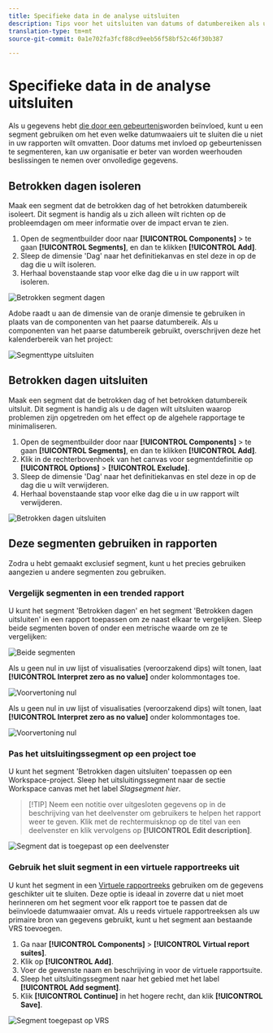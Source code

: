 ```yaml
---
title: Specifieke data in de analyse uitsluiten
description: Tips voor het uitsluiten van datums of datumbereiken als u deze niet wilt opnemen in rapporten.
translation-type: tm+mt
source-git-commit: 0a1e702fa3fcf88cd9eeb56f58bf52c46f30b387

---
```



# Specifieke data in de analyse uitsluiten

Als u gegevens hebt [die door een gebeurtenis](overview.md)worden beïnvloed, kunt u een segment gebruiken om het even welke datumwaaiers uit te sluiten die u niet in uw rapporten wilt omvatten. Door datums met invloed op gebeurtenissen te segmenteren, kan uw organisatie er beter van worden weerhouden beslissingen te nemen over onvolledige gegevens.

## Betrokken dagen isoleren

Maak een segment dat de betrokken dag of het betrokken datumbereik isoleert. Dit segment is handig als u zich alleen wilt richten op de probleemdagen om meer informatie over de impact ervan te zien.

1. Open de segmentbuilder door naar **[!UICONTROL Components]** > te gaan **[!UICONTROL Segments]**, en dan te klikken **[!UICONTROL Add]**.
2. Sleep de dimensie &#39;Dag&#39; naar het definitiekanvas en stel deze in op de dag die u wilt isoleren.
3. Herhaal bovenstaande stap voor elke dag die u in uw rapport wilt isoleren.

![Betrokken segment dagen](assets/affected_days.jpg)

Adobe raadt u aan de dimensie van de oranje dimensie te gebruiken in plaats van de componenten van het paarse datumbereik. Als u componenten van het paarse datumbereik gebruikt, overschrijven deze het kalenderbereik van het project:

![Segmenttype uitsluiten](assets/exclude_segment_day_type.jpg)

## Betrokken dagen uitsluiten

Maak een segment dat de betrokken dag of het betrokken datumbereik uitsluit. Dit segment is handig als u de dagen wilt uitsluiten waarop problemen zijn opgetreden om het effect op de algehele rapportage te minimaliseren.

1. Open de segmentbuilder door naar **[!UICONTROL Components]** > te gaan **[!UICONTROL Segments]**, en dan te klikken **[!UICONTROL Add]**.
2. Klik in de rechterbovenhoek van het canvas voor segmentdefinitie op **[!UICONTROL Options]** > **[!UICONTROL Exclude]**.
3. Sleep de dimensie &#39;Dag&#39; naar het definitiekanvas en stel deze in op de dag die u wilt verwijderen.
4. Herhaal bovenstaande stap voor elke dag die u in uw rapport wilt verwijderen.

![Betrokken dagen uitsluiten](assets/exclude_affected_days.jpg)

## Deze segmenten gebruiken in rapporten

Zodra u hebt gemaakt exclusief segment, kunt u het precies gebruiken aangezien u andere segmenten zou gebruiken.

### Vergelijk segmenten in een trended rapport

U kunt het segment &#39;Betrokken dagen&#39; en het segment &#39;Betrokken dagen uitsluiten&#39; in een rapport toepassen om ze naast elkaar te vergelijken. Sleep beide segmenten boven of onder een metrische waarde om ze te vergelijken:

![Beide segmenten](assets/affected_and_exclude.png)

Als u geen nul in uw lijst of visualisaties (veroorzakend dips) wilt tonen, laat **[!UICONTROL Interpret zero as no value]** onder kolommontages toe.

![Voorvertoning nul](assets/interpret_zero.png)

Als u geen nul in uw lijst of visualisaties (veroorzakend dips) wilt tonen, laat **[!UICONTROL Interpret zero as no value]** onder kolommontages toe.

![Voorvertoning nul](../assets/interpret_zero.png)

### Pas het uitsluitingssegment op een project toe

U kunt het segment &#39;Betrokken dagen uitsluiten&#39; toepassen op een Workspace-project. Sleep het uitsluitingssegment naar de sectie Workspace canvas met het label *Slagsegment hier*.

>[!TIP] Neem een notitie over uitgesloten gegevens op in de beschrijving van het deelvenster om gebruikers te helpen het rapport weer te geven. Klik met de rechtermuisknop op de titel van een deelvenster en klik vervolgens op **[!UICONTROL Edit description]**.

![Segment dat is toegepast op een deelvenster](assets/exclude_segment_panel.jpg)

### Gebruik het sluit segment in een virtuele rapportreeks uit

U kunt het segment in een [Virtuele rapportreeks](/help/components/vrs/vrs-about.md) gebruiken om de gegevens geschikter uit te sluiten. Deze optie is ideaal in zoverre dat u niet moet herinneren om het segment voor elk rapport toe te passen dat de beïnvloede datumwaaier omvat. Als u reeds virtuele rapportreeksen als uw primaire bron van gegevens gebruikt, kunt u het segment aan bestaande VRS toevoegen.

1. Ga naar **[!UICONTROL Components]** > **[!UICONTROL Virtual report suites]**.
2. Klik op **[!UICONTROL Add]**.
3. Voer de gewenste naam en beschrijving in voor de virtuele rapportsuite.
4. Sleep het uitsluitingssegment naar het gebied met het label **[!UICONTROL Add segment]**.
5. Klik **[!UICONTROL Continue]** in het hogere recht, dan klik **[!UICONTROL Save]**.

![Segment toegepast op VRS](assets/exclude_segment_vrs.png)
